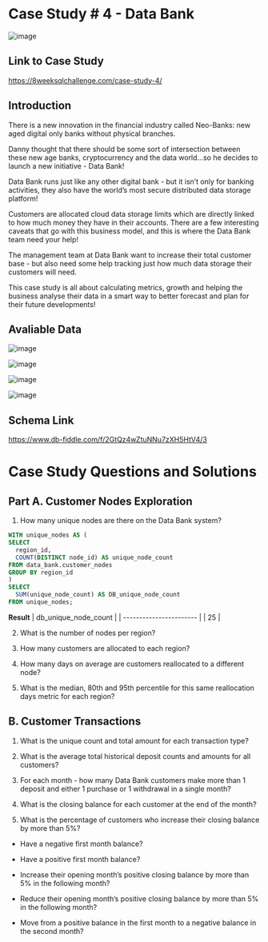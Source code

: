 # Case Study # 4 - Data Bank

![image](https://user-images.githubusercontent.com/74512335/178159334-16cebf50-d2ac-4772-8381-5e01ace85a2f.png)

## **Link to Case Study**
https://8weeksqlchallenge.com/case-study-4/

## Introduction 

There is a new innovation in the financial industry called Neo-Banks: new aged digital only banks without physical branches.

Danny thought that there should be some sort of intersection between these new age banks, cryptocurrency and the data world…so he decides to launch a new initiative - Data Bank!

Data Bank runs just like any other digital bank - but it isn’t only for banking activities, they also have the world’s most secure distributed data storage platform!

Customers are allocated cloud data storage limits which are directly linked to how much money they have in their accounts. There are a few interesting caveats that go with this business model, and this is where the Data Bank team need your help!

The management team at Data Bank want to increase their total customer base - but also need some help tracking just how much data storage their customers will need.

This case study is all about calculating metrics, growth and helping the business analyse their data in a smart way to better forecast and plan for their future developments!

## Avaliable Data

![image](https://user-images.githubusercontent.com/74512335/178159445-72b5261e-2c60-4694-8384-6a63a7f6be1a.png)

![image](https://user-images.githubusercontent.com/74512335/178159490-752c686c-cced-4cee-914f-55abdc06f888.png)

![image](https://user-images.githubusercontent.com/74512335/178159561-6b50b97e-5d3d-45a3-92b3-53b8c9fe6d74.png)

![image](https://user-images.githubusercontent.com/74512335/178159574-718f5c8a-8877-4f1d-a563-b814005b59c8.png)

## Schema Link
https://www.db-fiddle.com/f/2GtQz4wZtuNNu7zXH5HtV4/3

# Case Study Questions and Solutions 

## Part A. Customer Nodes Exploration

1. How many unique nodes are there on the Data Bank system?
```sql
WITH unique_nodes AS (
SELECT 
  region_id,
  COUNT(DISTINCT node_id) AS unique_node_count
FROM data_bank.customer_nodes
GROUP BY region_id
)
SELECT 
  SUM(unique_node_count) AS DB_unique_node_count
FROM unique_nodes;
```
**Result**
| db\_unique\_node\_count |
| ----------------------- |
| 25                      |

2. What is the number of nodes per region?

3. How many customers are allocated to each region?

4. How many days on average are customers reallocated to a different node?

5. What is the median, 80th and 95th percentile for this same reallocation days metric for each region?

## B. Customer Transactions

1. What is the unique count and total amount for each transaction type?

2. What is the average total historical deposit counts and amounts for all customers?

3. For each month - how many Data Bank customers make more than 1 deposit and either 1 purchase or 1 withdrawal in a single month?

4. What is the closing balance for each customer at the end of the month?

5. What is the percentage of customers who increase their closing balance by more than 5%?

- Have a negative first month balance?

- Have a positive first month balance?

- Increase their opening month’s positive closing balance by more than 5% in the following month?

- Reduce their opening month’s positive closing balance by more than 5% in the following month?

- Move from a positive balance in the first month to a negative balance in the second month?


